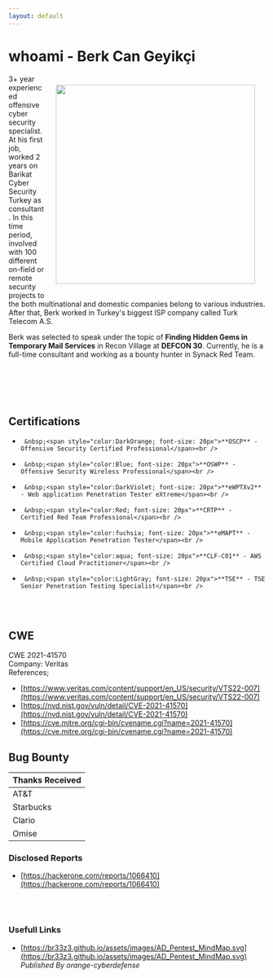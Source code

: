 ```yaml
---
layout: default
---
```

# whoami - Berk Can Geyikçi
<head><meta name="google-site-verification" content="niviqyVs9FcPS97Y43BZWJGIXOWLRKfnGFa_U6klJSA" /></head>
<img align="right" style="margin:20px" width="391px" height="391px" src="https://avatars.githubusercontent.com/u/31792851?v=4">
<p>
3+ year experienced offensive cyber security specialist. At his first job, worked 2 years on Barikat Cyber Security Turkey as consultant. In this time period, involved with 100 different on-field or remote security projects to the both multinational and domestic companies belong to various industries. After that, Berk worked in Turkey's biggest ISP company called Turk Telecom A.S.  
</p>
<p>
Berk was selected to speak under the topic of <strong>Finding Hidden Gems in Temporary Mail Services</strong> in Recon Village at <strong>DEFCON 30</strong>.
Currently, he is a full-time consultant and working as a bounty hunter in Synack Red Team.
</p>
<br /><br /><br /><br />


## Certifications
*      &nbsp;<span style="color:DarkOrange; font-size: 20px">**OSCP** - Offensive Security Certified Professional</span><br />
*      &nbsp;<span style="color:Blue; font-size: 20px">**OSWP** - Offensive Security Wireless Professional</span><br />
*      &nbsp;<span style="color:DarkViolet; font-size: 20px">**eWPTXv2** - Web application Penetration Tester eXtreme</span><br />
*      &nbsp;<span style="color:Red; font-size: 20px">**CRTP** - Certified Red Team Professional</span><br />
*      &nbsp;<span style="color:fuchsia; font-size: 20px">**eMAPT** - Mobile Application Penetration Tester</span><br />
*      &nbsp;<span style="color:aqua; font-size: 20px">**CLF-C01** - AWS Certified Cloud Practitioner</span><br />
*      &nbsp;<span style="color:LightGray; font-size: 20px">**TSE** - TSE Senior Penetration Testing Specialist</span><br />
<br /><br />

## CWE

CWE 2021-41570<br />
Company: Veritas<br />
References;<br />
*  	[https://www.veritas.com/content/support/en_US/security/VTS22-007](https://www.veritas.com/content/support/en_US/security/VTS22-007)
*   [https://nvd.nist.gov/vuln/detail/CVE-2021-41570](https://nvd.nist.gov/vuln/detail/CVE-2021-41570)
*   [https://cve.mitre.org/cgi-bin/cvename.cgi?name=2021-41570](https://cve.mitre.org/cgi-bin/cvename.cgi?name=2021-41570)

## Bug Bounty

| Thanks Received   |
|:------------------|
| AT&T              | 
| Starbucks         |
| Clario            |
| Omise             |

### Disclosed Reports

*   [https://hackerone.com/reports/1066410](https://hackerone.com/reports/1066410)

<br /><br />

### Usefull Links

*   [https://br33z3.github.io/assets/images/AD_Pentest_MindMap.svg](https://br33z3.github.io/assets/images/AD_Pentest_MindMap.svg)
<br />*Published By orange-cyberdefense*

<br /><br />

